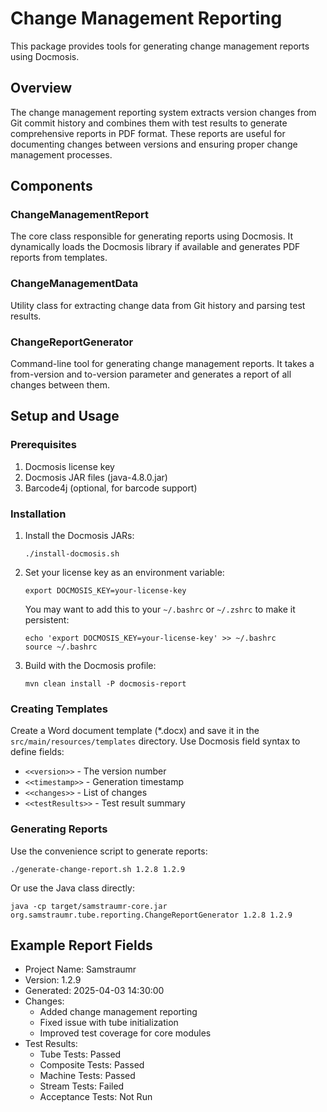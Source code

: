 <!-- 
Copyright (c) 2025 [Eric C. Mumford (@heymumford)](https://github.com/heymumford), Gemini Deep Research, Claude 3.7.
-->

# Change Management Reporting

This package provides tools for generating change management reports using Docmosis.

## Overview

The change management reporting system extracts version changes from Git commit history and combines them with test results to generate comprehensive reports in PDF format. These reports are useful for documenting changes between versions and ensuring proper change management processes.

## Components

### ChangeManagementReport

The core class responsible for generating reports using Docmosis. It dynamically loads the Docmosis library if available and generates PDF reports from templates.

### ChangeManagementData

Utility class for extracting change data from Git history and parsing test results.

### ChangeReportGenerator

Command-line tool for generating change management reports. It takes a from-version and to-version parameter and generates a report of all changes between them.

## Setup and Usage

### Prerequisites

1. Docmosis license key
2. Docmosis JAR files (java-4.8.0.jar)
3. Barcode4j (optional, for barcode support)

### Installation

1. Install the Docmosis JARs:

   ```
   ./install-docmosis.sh
   ```
2. Set your license key as an environment variable:

   ```
   export DOCMOSIS_KEY=your-license-key
   ```

   You may want to add this to your `~/.bashrc` or `~/.zshrc` to make it persistent:

   ```
   echo 'export DOCMOSIS_KEY=your-license-key' >> ~/.bashrc
   source ~/.bashrc
   ```
3. Build with the Docmosis profile:

   ```
   mvn clean install -P docmosis-report
   ```

### Creating Templates

Create a Word document template (*.docx) and save it in the `src/main/resources/templates` directory. Use Docmosis field syntax to define fields:

- `<<version>>` - The version number
- `<<timestamp>>` - Generation timestamp
- `<<changes>>` - List of changes
- `<<testResults>>` - Test result summary

### Generating Reports

Use the convenience script to generate reports:

```
./generate-change-report.sh 1.2.8 1.2.9
```

Or use the Java class directly:

```
java -cp target/samstraumr-core.jar org.samstraumr.tube.reporting.ChangeReportGenerator 1.2.8 1.2.9
```

## Example Report Fields

- Project Name: Samstraumr
- Version: 1.2.9
- Generated: 2025-04-03 14:30:00
- Changes:
  - Added change management reporting
  - Fixed issue with tube initialization
  - Improved test coverage for core modules
- Test Results:
  - Tube Tests: Passed
  - Composite Tests: Passed
  - Machine Tests: Passed
  - Stream Tests: Failed
  - Acceptance Tests: Not Run
